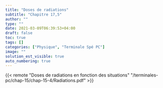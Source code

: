```yaml
---
title: "Doses de radiations"
subtitle: "Chapitre 17,5"
author: ""
type: ""
date: 2021-03-09T06:39:53+04:00
draft: false
toc: true
tags: []
categories: ["Physique", "Terminale Spé PC"]
image: ""
solution_est_visible: true
auto_numbering: true
---
```


{{< remote "Doses de radiations en fonction des situations" "/terminales-pc/chap-15/chap-15-4/Radiations.pdf" >}}